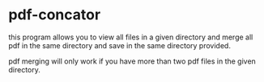 # pdf-concator

this program allows you to view all files in a given directory 
and merge all pdf in the same directory and save in the same directory provided.

pdf merging will only work if you have more than two pdf files in the given directory.
